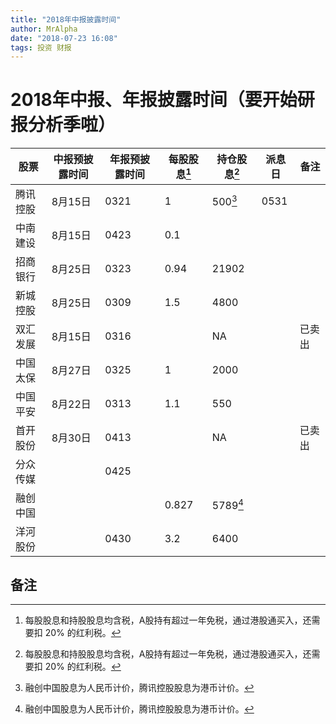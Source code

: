```yaml
---
title: "2018年中报披露时间"
author: MrAlpha
date: "2018-07-23 16:08"
tags: 投资 财报
---
```


# 2018年中报、年报披露时间（要开始研报分析季啦）

| 股票     | 中报预披露时间 | 年报预披露时间 | 每股股息[^1] | 持仓股息[^1] | 派息日 | 备注   |
| -------- | -------------- | -------------- | ------------ | ------------ | ------ | ------ |
| 腾讯控股 | 8月15日        | 0321           | 1            | 500[^2]      | 0531   |        |
| 中南建设 | 8月15日        | 0423           | 0.1          |              |        |        |
| 招商银行 | 8月25日        | 0323           | 0.94         | 21902        |        |        |
| 新城控股 | 8月25日        | 0309           | 1.5          | 4800         |        |        |
| 双汇发展 | 8月15日        | 0316           |              | NA           |        | 已卖出 |
| 中国太保 | 8月27日        | 0325           | 1            | 2000         |        |        |
| 中国平安 | 8月22日        | 0313           | 1.1          | 550          |        |        |
| 首开股份 | 8月30日        | 0413           |              | NA           |        | 已卖出 |
| 分众传媒 |                | 0425           |              |              |        |        |
| 融创中国 |                |                | 0.827        | 5789[^2]     |        |        |
| 洋河股份 |                | 0430           | 3.2          | 6400         |        |        |

##  备注

[^1]: 每股股息和持股股息均含税，A股持有超过一年免税，通过港股通买入，还需要扣 20% 的红利税。
[^2]: 融创中国股息为人民币计价，腾讯控股股息为港币计价。
